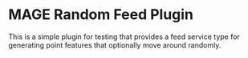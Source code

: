 # MAGE Random Feed Plugin

This is a simple plugin for testing that provides a feed service type for
generating point features that optionally move around randomly.